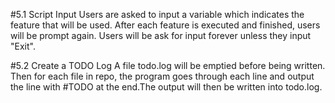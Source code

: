 #5.1 Script Input
Users are asked to input a variable which indicates the feature that will be used. 
After each feature is executed and finished, users will be prompt again. Users will
be ask for input forever unless they input "Exit".

#5.2 Create a TODO Log
A file todo.log will be emptied before being written. Then for each file in repo, the
program goes through each line and output the line with #TODO at the end.The output 
will then be written into todo.log.




